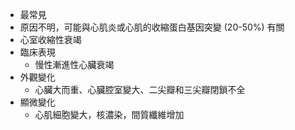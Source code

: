 - 最常見
- 原因不明，可能與心肌炎或心肌的收縮蛋白基因突變 (20-50%) 有關 
- 心室收縮性衰竭  
- 臨床表現 
	- 慢性漸進性心臟衰竭 
- 外觀變化 
	- 心臟大而重、心臟腔室變大、二尖瓣和三尖瓣閉鎖不全 
- 顯微變化 
	- 心肌細胞變大，核濃染，間質纖維增加